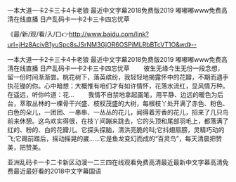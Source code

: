 一本大道一卡2卡三卡4卡老狼
最近中文字幕2018免费版2019
嘟嘟嘟www免费高清在线直播
日产乱码卡一卡2卡三卡四忘忧草


《最/新/观/看/入/口👉http://www.baidu.com/link?url=jHz8AcivB1yuSpc8sJSrNM3GjOR6OSPiMLRbBTcVT1O&wd》--

一本大道一卡2卡三卡4卡老狼
最近中文字幕2018免费版2019
嘟嘟嘟www免费高清在线直播
日产乱码卡一卡2卡三卡四忘忧草
　　彼生无缘今生无份一段念想，留一份时间渐渐尝。桃花树下，落英缤纷，我轻轻地揭露怀中的花瓣，不期而遇手执花锄的你。心中暗想：大概惟有咱们才有如许情怀，花落水流红，显风情万种。在遥远，听你吟道：花...
　　我情不自禁地拿起画笔，用平静、边远的暖色为后台，萃取丛林的一棵骨干兴盛、枝杈茂盛的大树，每根枝丫处开满了赤色、粉色、白色的朵儿，一团团、一串串、一丛丛的花儿，闻得着芳香的花儿，招来了几只鸟前来休憩。这鸟欢实得很，在枝丫间蹦来跳去，它的头顶和尾部羽毛上，都落满了红的、粉的、白的花瓣儿。它探头探脑，清洪亮脆的叫;它抖翅扇膀，灵精巧动的飞;它踢前踏后，摇动摇晃的崴……它是鱼龙变幻而成的“百灵鸟”，每天清晨把赞美，把赞美。





亚洲乱码卡一卡二卡新区动漫一二三四在线观看免费高清最近最新中文字幕高清免费最近最好看的2018中文字幕国语
